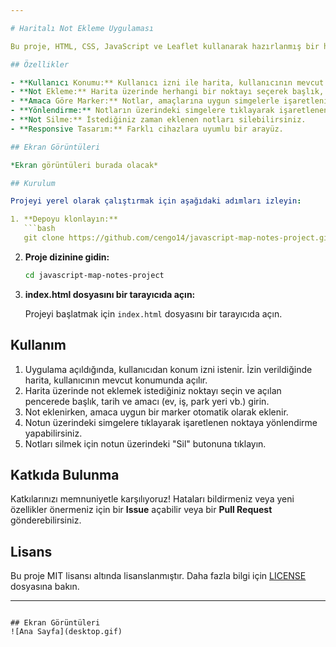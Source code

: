 ```yaml
---

# Haritalı Not Ekleme Uygulaması

Bu proje, HTML, CSS, JavaScript ve Leaflet kullanarak hazırlanmış bir haritalı not ekleme uygulamasıdır. Kullanıcılar, mevcut konumlarına dayalı olarak haritada notlar ekleyebilir, bu notlara başlık, tarih ve amaç (örneğin, ev, iş, park yeri, ziyaret edilecek yerler) ekleyebilir ve uygun simgelerle işaretleyebilir.

## Özellikler

- **Kullanıcı Konumu:** Kullanıcı izni ile harita, kullanıcının mevcut konumu üzerinde açılır.
- **Not Ekleme:** Harita üzerinde herhangi bir noktayı seçerek başlık, tarih ve amaç içeren notlar ekleyebilirsiniz.
- **Amaca Göre Marker:** Notlar, amaçlarına uygun simgelerle işaretlenir.
- **Yönlendirme:** Notların üzerindeki simgelere tıklayarak işaretlenen noktaya yönlendirme yapılabilir.
- **Not Silme:** İstediğiniz zaman eklenen notları silebilirsiniz.
- **Responsive Tasarım:** Farklı cihazlara uyumlu bir arayüz.

## Ekran Görüntüleri

*Ekran görüntüleri burada olacak*

## Kurulum

Projeyi yerel olarak çalıştırmak için aşağıdaki adımları izleyin:

1. **Depoyu klonlayın:**
   ```bash
   git clone https://github.com/cengo14/javascript-map-notes-project.git
   ```

2. **Proje dizinine gidin:**
   ```bash
   cd javascript-map-notes-project
   ```

3. **index.html dosyasını bir tarayıcıda açın:**

   Projeyi başlatmak için `index.html` dosyasını bir tarayıcıda açın.

## Kullanım

1. Uygulama açıldığında, kullanıcıdan konum izni istenir. İzin verildiğinde harita, kullanıcının mevcut konumunda açılır.
2. Harita üzerinde not eklemek istediğiniz noktayı seçin ve açılan pencerede başlık, tarih ve amacı (ev, iş, park yeri vb.) girin.
3. Not eklenirken, amaca uygun bir marker otomatik olarak eklenir.
4. Notun üzerindeki simgelere tıklayarak işaretlenen noktaya yönlendirme yapabilirsiniz.
5. Notları silmek için notun üzerindeki "Sil" butonuna tıklayın.

## Katkıda Bulunma

Katkılarınızı memnuniyetle karşılıyoruz! Hataları bildirmeniz veya yeni özellikler önermeniz için bir **Issue** açabilir veya bir **Pull Request** gönderebilirsiniz.

## Lisans

Bu proje MIT lisansı altında lisanslanmıştır. Daha fazla bilgi için [LICENSE](LICENSE) dosyasına bakın.

---
```

## Ekran Görüntüleri
![Ana Sayfa](desktop.gif)
